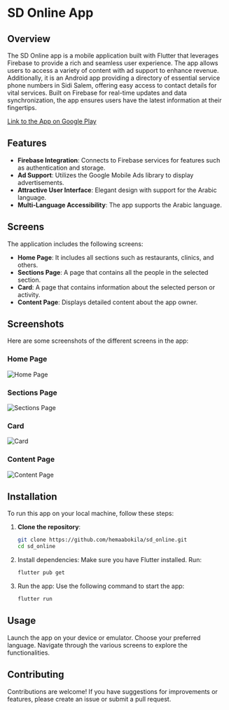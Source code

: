 # SD Online App

## Overview

The SD Online app is a mobile application built with Flutter that leverages Firebase to provide a rich and seamless user experience. The app allows users to access a variety of content with ad support to enhance revenue. Additionally, it is an Android app providing a directory of essential service phone numbers in Sidi Salem, offering easy access to contact details for vital services. Built on Firebase for real-time updates and data synchronization, the app ensures users have the latest information at their fingertips.

[Link to the App on Google Play](https://play.google.com/store/apps/details?id=com.hema.sd_online.name)

## Features

- **Firebase Integration**: Connects to Firebase services for features such as authentication and storage.
- **Ad Support**: Utilizes the Google Mobile Ads library to display advertisements.
- **Attractive User Interface**: Elegant design with support for the Arabic language.
- **Multi-Language Accessibility**: The app supports the Arabic language.

## Screens

The application includes the following screens:

- **Home Page**: It includes all sections such as restaurants, clinics, and others.
- **Sections Page**: A page that contains all the people in the selected section.
- **Card**: A page that contains information about the selected person or activity.
- **Content Page**: Displays detailed content about the app owner.

## Screenshots

Here are some screenshots of the different screens in the app:

### Home Page
![Home Page](https://github.com/user-attachments/assets/240b8f77-a356-4cf0-a614-fdb50a0a3a26)

### Sections Page
![Sections Page](https://github.com/user-attachments/assets/247986e1-e32a-41e9-a20f-5a35be23fde9)

### Card
![Card](https://github.com/user-attachments/assets/cf0e55dd-8cc5-4fe8-8336-0ece695439f0)

### Content Page
![Content Page](https://github.com/user-attachments/assets/a3e17b00-c2a4-400c-a6c7-a11c41ef22bf)

## Installation

To run this app on your local machine, follow these steps:

1. **Clone the repository**:
   ```bash
   git clone https://github.com/hemaabokila/sd_online.git
   cd sd_online

2. Install dependencies: Make sure you have Flutter installed. Run:
    ```bash
    flutter pub get
3. Run the app: Use the following command to start the app:
    ```bash
    flutter run
## Usage
Launch the app on your device or emulator.
Choose your preferred language.
Navigate through the various screens to explore the functionalities.
##    Contributing
Contributions are welcome! If you have suggestions for improvements or features, please create an issue or submit a pull request.


